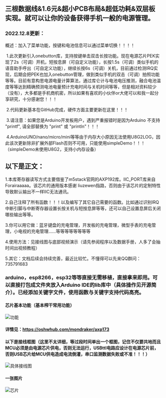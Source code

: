 ## 三根数据线&1.6元&超小PCB布局&超低功耗&双层板实现。就可以让你的设备获得手机一般的电源管理。
 

### 2022.12.8更新：
概述：加入了菜单功能，按键和电池信息可以通过菜单切换！！！！

 1.此次更新引入onebutton库，支持按键单击双击长按功能。现在电源芯片PEK实现了2s（可调）开机，短按息屏（可自定义功能），长按1.5s（可调）类似手机的语音助手呼出（可自定义功能），继续长按6s（可调）关机，目前通过检测IRQ实现，后期会把PEK也加入onebutton管理，做到类似手机的双击（可调）拍照功能等等。目前有意构思电源电量计算算法，通过库仑计与电池电压推测，融合电池温度等等达到精确预测电池电量预计充电时间与关机时间等等，但是相对资料较少（没有），大多都是手机商机密，所以如果有喜欢的小伙伴or大佬可以和我一起分享研究，十分感谢您！！！




 2.代码更新基本在GitHub完成，硬件方面主要更新在这里！！！




 3.请注意：如果您是Arduino开发板用户，遇到严重报错时是因为Arduino 不支持 "printf", 请全部替换为 "print" 或 "println"！！！




 4.ArduinoUNO/nano/micro/mini等等由于内存大小原因无法使用U8G2LOG，因此该次更新除非扩展外部Flash否则不可用，只能使用simpleDemo！！！（simpleDemo未使用U8G2，支持小内存设备）


## 以下是正文：
1.本库寄存器读写方式主要借鉴了m5stack官网的AXP192库。IIC_PORT库来自 Forairaaaaa。该芯片的通用版本感谢 liuzewen指路，否则由于该芯片的定制特性导致默认输出不一样IIC无法通讯。


2.自己注释了所有函数！！！以及编写了其它自己需要的函数。比如通过识别IRQ中断引脚与中断寄存器设置长按关机与短按息屏等等，还可以自己设置息屏后关闭哪些输出等等。

 
3.你可以用它做：蓝牙键盘的充电管理，开发板的充电管理，微型手表的充电管理，小电视的充电管理……等等等等等等等等


4.使用方法：见接线图与底部视频演示（请先参阅程序以及数据手册，人多了会抽时间出视频教程）


5.其它：文档后续会持续完善，最近比较忙。不懂得可以先来QQ群问：735791683
 

### arduino，esp8266，esp32等等直接无需移植，直接拿来即用。可以直接打包成文件夹放入Arduino IDE的lib库中（具体操作见开源简介）。已经添加关键字文件，使用函数与关键字支持代码高亮。


#### 芯片基本功能（基本榨干常用功能）

![功能](https://image.lceda.cn/pullimage/kahHHHXHiTKpMsMp9WOTKofT0jKPpmMOKs7hHRJN.png)

#### 详情见：https://oshwhub.com/mondraker/axp173

#### 以下是接线框图（这里不太详细，等过段时间单出一个框图，记住不仅要共地而且MCU必须是由电源芯片供电，否则无法运行，USBttl电路应设计在电源芯片前，否则USB芯片给MCU供电造成电流倒灌，串口监测数据失败或不准！！！）

![具体接线图](https://image.lceda.cn/pullimage/0UmiCtTcMNNo9QroSF73lCTjk80fvxGcqTW8h9C7.png)

#### 一张图片

![芯片](https://image.lceda.cn/pullimage/HB7w1x4u9ayl66i4vpHSZOuA4biLDCnlTWlBK2qN.jpeg)
